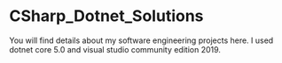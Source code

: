 # CSharp_Dotnet_Solutions
You will find details about my software engineering projects here. I used dotnet core 5.0 and visual studio community edition 2019.
